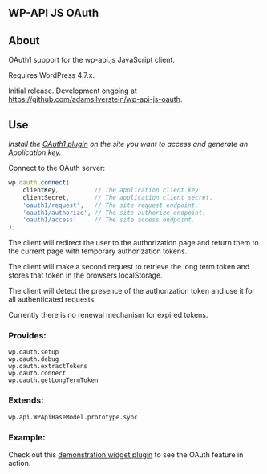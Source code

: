 ## WP-API JS OAuth

## About
OAuth1 support for the wp-api.js JavaScript client.

Requires WordPress 4.7.x.

Initial release. Development ongoing at https://github.com/adamsilverstein/wp-api-js-oauth.

## Use
*Install the [OAuth1 plugin](https://github.com/WP-API/OAuth1) on the site you want to access and generate an Application key.*

Connect to the OAuth server:
```js
wp.oauth.connect(
	clientKey,          // The application client key.
	clientSecret,       // The application client secret.
	'oauth1/request',   // The site request endpoint.
	'oauth1/authorize', // The site authorize endpoint.
	'oauth1/access'     // The site access endpoint.
);
```

The client will redirect the user to the authorization page and return them to the current page with temporary authorization tokens.

The client will make a second request to retrieve the long term token and stores that token in the browsers localStorage.

The client will detect the presence of the authorization token and use it for all authenticated requests.

Currently there is no renewal mechanism for expired tokens.

### Provides:
```
wp.oauth.setup
wp.oauth.debug
wp.oauth.extractTokens
wp.oauth.connect
wp.oauth.getLongTermToken

```

### Extends:
```
wp.api.WPApiBaseModel.prototype.sync
```

### Example:

Check out this [demonstration widget plugin](https://github.com/adamsilverstein/wp-api-js-oauth-widget) to see the OAuth feature in action.